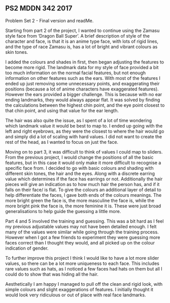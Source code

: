 ## PS2 MDDN 342 2017


Problem Set 2 - Final version and readMe.

Starting from part 2 of the project, I wanted to continue using the Zamasu style face from ‘Dragon Ball Super’. A brief description of style of the character and face, is that it is an anime type face, with lots of rigid lines, and the type of race Zamasu is, has a lot of bright and vibrant colours as skin tones.

I added the colours and shades in first, then began adjusting the features to become more rigid. The landmark data for my style of face provided a bit too much information on the normal facial features, but not enough information on other features such as the ears. With most of the features I ended up just removing some unnecessary points, and exaggerating their positions (because a lot of anime characters have exaggerated features). However the ears provided a bigger challenge. This is because with no ear ending landmarks, they would always appear flat. It was solved by finding the calculations between the highest chin point, and the eye point closest to that chin point, and using that value for the ear length. 

The hair was also quite the issue, as I spent of a lot of time wondering which landmark value it would be best to map to. I ended up going with the left and right eyebrows, as they were the closest to where the hair would go and simply did a lot of scaling with hard values. I did not want to create the rest of the head, as I wanted to focus on just the face.

Moving on to part 3, it was difficult to think of values I could map to sliders. From the previous project, I would change the positions of all the basic features, but in this case it would only make it more difficult to recognise a specific face from. I decided to go with basic colours and shading with different skin tones, the hair and the eyes. Along with a discrete earring value which determines if the face has earrings or not. Additionally the hair pieces will give an indication as to how much hair the person has, and if it falls on their face/ is flat. To give the colours an additional layer of detail to help differentiate the faces, I gave both ends of the colours meanings. The more bright green the face is, the more masculine the face is, while the more bright pink the face is, the more feminine it is. These were just broad generalisations to help guide the guessing a little more. 

Part 4 and 5 involved the training and guessing. This was a bit hard as I feel my previous adjustable values may not have been detailed enough. I felt many of the values were similar while going through the training process. However when I got a few friends to experiment they were guessing more faces correct than I thought they would, and all picked up on the colour indication of gender.

To further improve this project I think I would like to have a lot more slider values, so there can be a lot more uniqueness to each face. This includes rare values such as hats, as I noticed a few faces had hats on them but all I could do to show that was hiding all the hair.


Aesthetically I am happy I managed to pull off the clean and rigid look, with simple colours and slight exaggerations of features. I initially thought it would look very ridiculous or out of place with real face landmarks.
